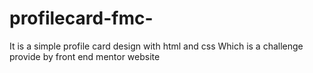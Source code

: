 # profilecard-fmc-
It is a simple profile card design with html and css
Which is a challenge provide by front end mentor website
